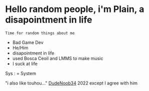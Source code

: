 # Hello random people, i'm Plain, a disapointment in life

`Time for random things about me`
- Bad Game Dev
- He/Him
- disapointment in life
- used Bosca Ceoil and LMMS to make music
- I suck at life

Sys
: = System

"i also like touhou..." [DudeNoob34](https://github.com/dudenoob34) 2022 except I agree with him
